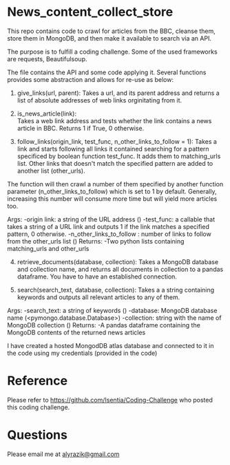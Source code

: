 # News_content_collect_store
This repo contains code to crawl for articles from the BBC, cleanse them, store them in MongoDB, and then make it available to search via an API.

The purpose is to fulfill a coding challenge. Some of the used frameworks are requests, Beautifulsoup.

The file contains the API and some code applying it. Several functions provides some abstraction and allows for re-use as below:

1. give_links(url, parent): 
Takes a url, and its parent address and returns a list of absolute addresses of web links orginitating from it.

2. is_news_article(link):  
Takes a web link address and tests whether the link contains a news article in BBC. Returns 1 if True, 0 otherwise.  

3. follow_links(origin_link, test_func, n_other_links_to_follow = 1): 
Takes a link and starts following all links it contained searching for a pattern specificed by boolean function test_func. It adds them to matching_urls list. Other links that doesn't match the specified pattern are added to another list (other_urls). 

The function will then crawl a number of them specified by another function parameter (n_other_links_to_follow) which is set to 1 by default. 
Generally, increasing this number will consume more time but will yield more articles too. 

Args:
    -origin link: a string of the URL address (<string>)
    -test_func: a callable that takes a string of a URL link and outputs 1 if the link matches a specified pattern, 0 otherwise.
    -n_other_links_to_follow : number of links to follow from the other_urls list (<int>)
  Returns:
    -Two python lists containing matching_urls and other_urls

4. retrieve_documents(database, collection): 
Takes a MongoDB database and collection name, and returns all documents in collection to a pandas dataframe. You have to have an established connection. 

5. search(search_text, database, collection): 
Takes a a string containing keywords and outputs all relevant articles to any of them.

  Args:
    -search_text: a string of keywords (<string>)
    -database: MongoDB database name (<pymongo.database.Database>)
    -collection: string with the name of MongoDB collection (<string>)
  Returns:
    -A pandas dataframe containing the MongoDB contents of the returned news articles

I have created a hosted MongodDB atlas database and connected to it in the code using my credentials (provided in the code)

# Reference
Please refer to https://github.com/Isentia/Coding-Challenge who posted this coding challenge.

# Questions
Please email me at alyrazik@gmail.com

